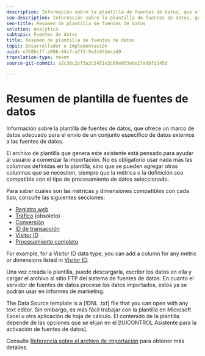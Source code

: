 ```yaml
---
description: Información sobre la plantilla de fuentes de datos, que ofrece un marco de datos adecuado para el envío de un conjunto específico de datos externos a las fuentes de datos.
seo-description: Información sobre la plantilla de fuentes de datos, que ofrece un marco de datos adecuado para el envío de un conjunto específico de datos externos a las fuentes de datos.
seo-title: Resumen de plantilla de fuentes de datos
solution: Analytics
subtopic: Fuentes de datos
title: Resumen de plantilla de fuentes de datos
topic: Desarrollador e implementación
uuid: e768bcff-a996-44c7-a7f2-9a2c651ecad9
translation-type: tm+mt
source-git-commit: a2c38c2cf3a2c1451e2c60e003ebe1fa9bfd145d

---
```



# Resumen de plantilla de fuentes de datos

Información sobre la plantilla de fuentes de datos, que ofrece un marco de datos adecuado para el envío de un conjunto específico de datos externos a las fuentes de datos.

El archivo de plantilla que genera este asistente está pensado para ayudar al usuario a comenzar la importación. No es obligatorio usar nada más las columnas definidas en la plantilla, sino que se pueden agregar otras columnas que se necesiten, siempre que la métrica o la definición sea compatible con el tipo de procesamiento de datos seleccionado.

Para saber cuáles son las métricas y dimensiones compatibles con cada tipo, consulte las siguientes secciones:

* [Registro web](../../../import/c-data-sources/c-datasrc-types/datasrc-web-log.md#concept_E25D89C8B90A41FEB7DF4E936CACEE2B)
* [Tráfico](../../../import/c-data-sources/c-datasrc-types/datasrc-traffic.md#concept_F50D3AC6A5544D06BB81EF1E279576BC) (obsoleto)
* [Conversión](../../../import/c-data-sources/c-datasrc-types/datasrc-conversion.md#concept_FA3B6557128649C0B662E95C6B617FA0)
* [ID de transacción](../../../import/c-data-sources/c-datasrc-types/datasrc-transactionid.md#concept_A97302E9EC45468A8F30285FACE8C776)
* [Visitor ID](../../../import/c-data-sources/c-datasrc-types/datasrc-visitorid.md#concept_1CFAA61D57A84B22A41F7A8E0DFCAAB5)
* [Procesamiento completo](../../../import/c-data-sources/c-datasrc-types/datasrc-full-processing.md#concept_975B1BB9981D49139B4EE09C78CDE6ED)

For example, for a Visitor ID data type, you can add a column for any metric or dimensions listed in [Visitor ID](../../../import/c-data-sources/c-datasrc-types/datasrc-visitorid.md#concept_1CFAA61D57A84B22A41F7A8E0DFCAAB5).

Una vez creada la plantilla, puede descargarla, escribir los datos en ella y cargar el archivo al sitio FTP del sistema de fuentes de datos. En cuanto el servidor de fuentes de datos procese los datos importados, estos ya se podrán usar en informes de marketing.

The Data Source template is a [!DNL .txt] file that you can open with any text editor. Sin embargo, es más fácil trabajar con la plantilla en Microsoft Excel u otra aplicación de hoja de cálculo. El contenido de la plantilla depende de las opciones que se elijan en el [!UICONTROL Asistente para la activación de fuentes de datos].

Consulte [Referencia sobre el archivo de importación](../../../import/c-data-sources/datasrc-template/datasrc-import-file-reference.md#concept_472095E1D011434D98A21C101A4618BD) para obtener más detalles.
